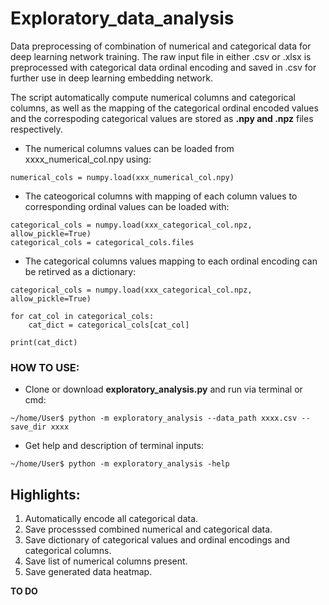 # Exploratory_data_analysis

Data preprocessing of combination of numerical and categorical data for deep learning network training.
The raw input file in either .csv or .xlsx is preprocessed with categorical data ordinal encoding and saved in .csv for further use in deep learning embedding network.

The script automatically compute numerical columns and categorical columns, as well as the mapping of the categorical ordinal
encoded values and the correspoding categorical values are stored as **.npy and .npz** files respectively.

* The numerical columns values can be loaded from xxxx_numerical_col.npy using:
```
numerical_cols = numpy.load(xxx_numerical_col.npy)
```
* The cateogorical columns with mapping of each column values to corresponding ordinal values can be loaded with:
```
categorical_cols = numpy.load(xxx_categorical_col.npz, allow_pickle=True)
categorical_cols = categorical_cols.files
```

* The categorical columns values mapping to each ordinal encoding can be retirved as a dictionary:
```
categorical_cols = numpy.load(xxx_categorical_col.npz, allow_pickle=True)

for cat_col in categorical_cols:
    cat_dict = categorical_cols[cat_col]

print(cat_dict)
```
### HOW TO USE:
* Clone or download **exploratory_analysis.py** and run via terminal or cmd:

```
~/home/User$ python -m exploratory_analysis --data_path xxxx.csv --save_dir xxxx
```
* Get help and description of terminal inputs:
```
~/home/User$ python -m exploratory_analysis -help
```


## Highlights:
1. Automatically encode all categorical data.
2. Save processsed combined numerical and categorical data.
3. Save dictionary of categorical values and ordinal encodings and categorical columns.
4. Save list of numerical columns present.
5. Save generated data heatmap.



**TO DO**


